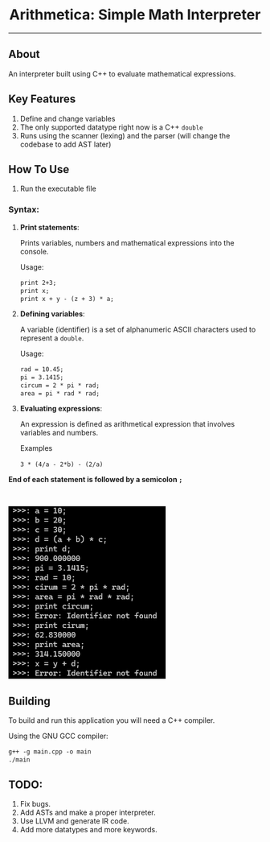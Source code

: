 <h1 align="center">Arithmetica: Simple Math Interpreter</h1>
<hr>

## About
An interpreter built using C++ to evaluate mathematical expressions.


## Key Features
1. Define and change variables
2. The only supported datatype right now is a C++ `double`
3. Runs using the scanner (lexing) and the parser (will change the codebase to add AST later)


## How To Use
1. Run the executable file

### Syntax:
1. **Print statements**:

	Prints variables, numbers and mathematical expressions into the console.
	
	Usage:
	```
	print 2+3;
	print x;
	print x + y - (z + 3) * a;
	```
	

2. **Defining variables**:

	A variable (identifier) is a set of alphanumeric ASCII characters used to represent a `double`.
	
	Usage:
	```
	rad = 10.45;
	pi = 3.1415;
	circum = 2 * pi * rad;
	area = pi * rad * rad;
	```
	
3. **Evaluating expressions**:

	An expression is defined as arithmetical expression that involves variables and numbers.
	
	Examples
	
	`3 * (4/a - 2*b) - (2/a)`


**End of each statement is followed by a semicolon `;`**
  
<br>

![Example Usage](https://github.com/kpp16/Arithmetica/blob/main/imageExample.PNG)
  


## Building
To build and run this application you will need a C++ compiler.

Using the GNU GCC compiler:
```Shell
g++ -g main.cpp -o main
./main
```

## TODO:
1. Fix bugs.
2. Add ASTs and make a proper interpreter.
3. Use LLVM and generate IR code.
4. Add more datatypes and more keywords.
